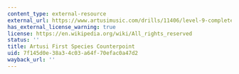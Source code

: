 ```yaml
---
content_type: external-resource
external_url: https://www.artusimusic.com/drills/11406/level-9-complete-long-first-species-counterpoint-above/
has_external_license_warning: true
license: https://en.wikipedia.org/wiki/All_rights_reserved
status: ''
title: Artusi First Species Counterpoint
uid: 7f145d0e-38a3-4c03-a64f-70efac0a47d2
wayback_url: ''
---
```

